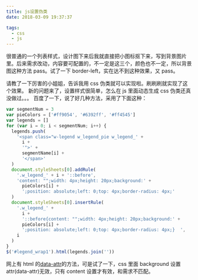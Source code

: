 ```yaml
---
title: js设置伪类
date: 2018-03-09 19:37:37

tags:
  - css
  - js
---
```


很普通的一个列表样式，设计图下来后我就直接把小图标抠下来，写到背景图片里。后来需求改动，内容要可配置的，不一定是这三个，颜色也不一定，所以背景图这种方法 pass。试了一下 border-left，实在达不到这种效果，又 pass。

<!-- more -->

请教了一下厉害的小姐姐，告诉我用 css 伪类就可以实现啦。刷刷刷就实现了这个效果。
新的问题来了，设置样式很简单，怎么在 js 里面动态生成 css 伪类还真没做过。。。
百度了一下，说了好几种方法，采用了下面这种：

```javascript
var segmentNum = 3
var pieColors = ['#ff9054', '#6392ff', '#ff4545']
var legends = []
for (var i = 0; i < segmentNum; i++) {
  legends.push(
    '<span class="w-legend w_legend_pie w_legend_' +
      i +
      '">' +
      segmentName[i] +
      '</span>'
  )
  document.styleSheets[0].addRule(
    '.w_legend_' + i + '::before',
    'content: "";width: 4px;height: 20px;background:' +
      pieColors[i] +
      ';position: absolute;left: 0;top: 4px;border-radius: 4px;'
  )
  document.styleSheets[0].insertRule(
    '.w_legend_' +
      i +
      '::before{content: "";width: 4px;height: 20px;background:' +
      pieColors[i] +
      ';position: absolute;left: 0;top: 4px;border-radius: 4px;}  ',
    i
  )
}
$('#legend_wrap1').html(legends.join(''))
```

网上有 html 的[data-attr](https://developer.mozilla.org/zh-CN/docs/Web/CSS/attr)的方法，可是试了一下，css 里面 background 设置 attr(data-attr)无效，只有 content 设置才有效，和需求不匹配。
